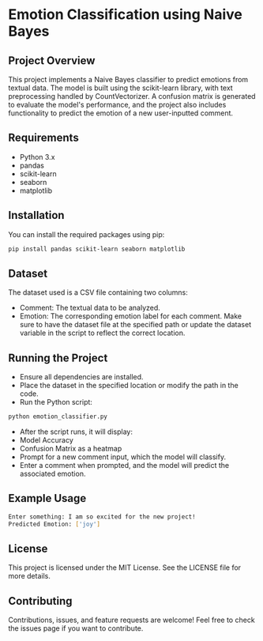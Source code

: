 # Emotion Classification using Naive Bayes
## Project Overview
This project implements a Naive Bayes classifier to predict emotions from textual data. The model is built using the scikit-learn library, with text preprocessing handled by CountVectorizer. A confusion matrix is generated to evaluate the model's performance, and the project also includes functionality to predict the emotion of a new user-inputted comment.

## Requirements
* Python 3.x
* pandas
* scikit-learn
* seaborn
* matplotlib
## Installation
You can install the required packages using pip:

```bash
pip install pandas scikit-learn seaborn matplotlib
```
## Dataset
The dataset used is a CSV file containing two columns:

* Comment: The textual data to be analyzed.
* Emotion: The corresponding emotion label for each comment.
Make sure to have the dataset file at the specified path or update the dataset variable in the script to reflect the correct location.

## Running the Project
* Ensure all dependencies are installed.
* Place the dataset in the specified location or modify the path in the code.
* Run the Python script:
```bash
python emotion_classifier.py
```
* After the script runs, it will display:
* Model Accuracy
* Confusion Matrix as a heatmap
* Prompt for a new comment input, which the model will classify.
* Enter a comment when prompted, and the model will predict the associated emotion.

## Example Usage
```bash
Enter something: I am so excited for the new project!
Predicted Emotion: ['joy']
```
## License
This project is licensed under the MIT License. See the LICENSE file for more details.

## Contributing
Contributions, issues, and feature requests are welcome! Feel free to check the issues page if you want to contribute.
